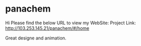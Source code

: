 # panachem
Hi Please find the below URL to view my WebSite:
Project Link:  http://103.253.145.21/panachem/#/home


Great designe and animation.
